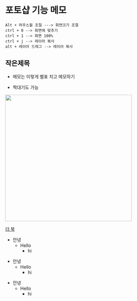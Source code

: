 # 포토샵 기능 메모

```
Alt + 마우스휠 조절 ---> 화면크기 조절
ctrl + 0 --> 화면에 맞추기
ctrl + 1 --> 화면 100%
ctrl + j --> 레이어 복사
alt + 레이어 드래그 --> 레이어 복사
```

## 작은제목

* 메모는 이렇게 별표 치고 메모하기
- 짝대기도 가능

<img src="https://hyo0o0o.github.io/img/제목 없음.png"  width="400">

[더 북](https://thebook.io/)

+ 안녕
  + Hello
    + hi


* 안녕
  * Hello
    * hi

- 안녕
  - Hello
    - hi
